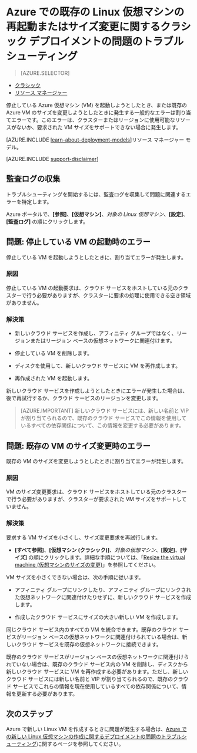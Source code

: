 <properties
   pageTitle="VM の再起動またはサイズ変更の問題 | Microsoft Azure"
   description="Azure での既存の Linux 仮想マシンの再起動またはサイズ変更に関するクラシック デプロイメントの問題のトラブルシューティング"
   services="virtual-machines-linux"
   documentationCenter=""
   authors="Deland-Han"
   manager="felixwu"
   editor=""
   tags="top-support-issue"/>

<tags
   ms.service="virtual-machines-linux"
   ms.topic="support-article"
   ms.tgt_pltfrm="vm-linux"
   ms.workload="required"
   ms.date="06/16/2016"
   ms.devlang="na"
   ms.author="delhan"/>

# Azure での既存の Linux 仮想マシンの再起動またはサイズ変更に関するクラシック デプロイメントの問題のトラブルシューティング

> [AZURE.SELECTOR]
- [クラシック](../articles/virtual-machines/virtual-machines-linux-classic-restart-resize-error-troubleshooting.md)
- [リソース マネージャー](../articles/virtual-machines/virtual-machines-linux-restart-resize-error-troubleshooting.md)

停止している Azure 仮想マシン (VM) を起動しようとしたとき、または既存の Azure VM のサイズを変更しようとしたときに発生する一般的なエラーは割り当てエラーです。このエラーは、クラスターまたはリージョンに使用可能なリソースがないか、要求された VM サイズをサポートできない場合に発生します。

[AZURE.INCLUDE [learn-about-deployment-models](../../includes/learn-about-deployment-models-classic-include.md)]リソース マネージャー モデル。

[AZURE.INCLUDE [support-disclaimer](../../includes/support-disclaimer.md)]

## 監査ログの収集

トラブルシューティングを開始するには、監査ログを収集して問題に関連するエラーを特定します。

Azure ポータルで、**[参照]**、**[仮想マシン]**、_対象の Linux 仮想マシン_、**[設定]**、**[監査ログ]** の順にクリックします。

## 問題: 停止している VM の起動時のエラー

停止している VM を起動しようとしたときに、割り当てエラーが発生します。

### 原因

停止している VM の起動要求は、クラウド サービスをホストしている元のクラスターで行う必要がありますが、クラスターに要求の処理に使用できる空き領域がありません。

### 解決策

* 新しいクラウド サービスを作成し、アフィニティ グループではなく、リージョンまたはリージョン ベースの仮想ネットワークに関連付けます。

* 停止している VM を削除します。

* ディスクを使用して、新しいクラウド サービスに VM を再作成します。

* 再作成された VM を起動します。

新しいクラウド サービスを作成しようとしたときにエラーが発生した場合は、後で再試行するか、クラウド サービスのリージョンを変更します。

> [AZURE.IMPORTANT] 新しいクラウド サービスには、新しい名前と VIP が割り当てられるので、既存のクラウド サービスでこの情報を使用しているすべての依存関係について、この情報を変更する必要があります。

## 問題: 既存の VM のサイズ変更時のエラー

既存の VM のサイズを変更しようとしたときに割り当てエラーが発生します。

### 原因

VM のサイズ変更要求は、クラウド サービスをホストしている元のクラスターで行う必要がありますが、クラスターが要求された VM サイズをサポートしていません。

### 解決策

要求する VM サイズを小さくし、サイズ変更要求を再試行します。

* **[すべて参照]**、**[仮想マシン (クラシック)]**、_対象の仮想マシン_、**[設定]**、**[サイズ]** の順にクリックします。詳細な手順については、「[Resize the virtual machine (仮想マシンのサイズの変更)](https://msdn.microsoft.com/library/dn168976.aspx)」を参照してください。

VM サイズを小さくできない場合は、次の手順に従います。

  * アフィニティ グループにリンクしたり、アフィニティ グループにリンクされた仮想ネットワークに関連付けたりせずに、新しいクラウド サービスを作成します。

  * 作成したクラウド サービスにサイズの大きい新しい VM を作成します。

同じクラウド サービス内のすべての VM を統合できます。既存のクラウド サービスがリージョン ベースの仮想ネットワークに関連付けられている場合は、新しいクラウド サービスを既存の仮想ネットワークに接続できます。

既存のクラウド サービスがリージョン ベースの仮想ネットワークに関連付けられていない場合は、既存のクラウド サービス内の VM を削除し、ディスクから新しいクラウド サービスに VM を再作成する必要があります。ただし、新しいクラウド サービスには新しい名前と VIP が割り当てられるので、既存のクラウド サービスでこれらの情報を現在使用しているすべての依存関係について、情報を更新する必要があります。

## 次のステップ

Azure で新しい Linux VM を作成するときに問題が発生する場合は、[Azure での新しい Linux 仮想マシンの作成に関するデプロイメントの問題のトラブルシューティング](../virtual-machines/virtual-machines-linux-troubleshoot-deployment-new-vm.md)に関するページを参照してください。

<!---HONumber=AcomDC_0622_2016-->